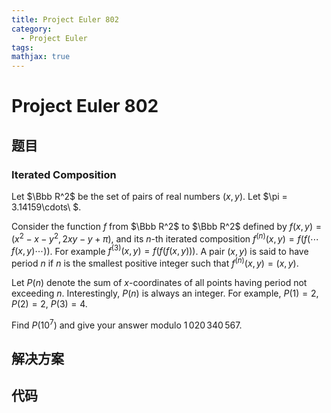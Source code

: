 ```yaml
---
title: Project Euler 802
category:
  - Project Euler
tags:
mathjax: true
---
```

<escape><!-- more --></escape>
    
# Project Euler 802
## 题目
### Iterated Composition


Let $\Bbb R^2$ be the set of pairs of real numbers $(x, y)$. Let $\pi = 3.14159\cdots\ $.

Consider the function $f$ from $\Bbb R^2$ to $\Bbb R^2$ defined by $f(x, y) = (x^2 - x - y^2, 2xy - y + \pi)$, and its $n$-th iterated composition $f^{(n)}(x, y) = f(f(\cdots f(x, y)\cdots))$. For example $f^{(3)}(x, y) = f(f(f(x, y)))$. A pair $(x, y)$ is said to have period $n$ if $n$ is the smallest positive integer such that $f^{(n)}(x, y) = (x, y)$.

Let $P(n)$ denote the sum of $x$-coordinates of all points having period not exceeding $n$.
Interestingly, $P(n)$ is always an integer. For example, $P(1) = 2$, $P(2) = 2$, $P(3) = 4$.

Find $P(10^7)$ and give your answer modulo $1\,020\,340\,567$.


## 解决方案


## 代码


